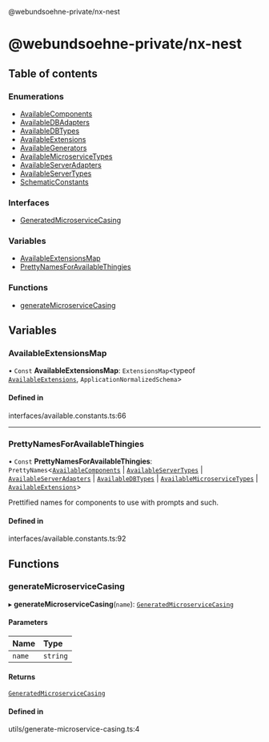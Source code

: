@webundsoehne-private/nx-nest

# @webundsoehne-private/nx-nest

## Table of contents

### Enumerations

- [AvailableComponents](enums/AvailableComponents.md)
- [AvailableDBAdapters](enums/AvailableDBAdapters.md)
- [AvailableDBTypes](enums/AvailableDBTypes.md)
- [AvailableExtensions](enums/AvailableExtensions.md)
- [AvailableGenerators](enums/AvailableGenerators.md)
- [AvailableMicroserviceTypes](enums/AvailableMicroserviceTypes.md)
- [AvailableServerAdapters](enums/AvailableServerAdapters.md)
- [AvailableServerTypes](enums/AvailableServerTypes.md)
- [SchematicConstants](enums/SchematicConstants.md)

### Interfaces

- [GeneratedMicroserviceCasing](interfaces/GeneratedMicroserviceCasing.md)

### Variables

- [AvailableExtensionsMap](README.md#availableextensionsmap)
- [PrettyNamesForAvailableThingies](README.md#prettynamesforavailablethingies)

### Functions

- [generateMicroserviceCasing](README.md#generatemicroservicecasing)

## Variables

### AvailableExtensionsMap

• `Const` **AvailableExtensionsMap**: `ExtensionsMap`<typeof [`AvailableExtensions`](enums/AvailableExtensions.md), `ApplicationNormalizedSchema`\>

#### Defined in

interfaces/available.constants.ts:66

___

### PrettyNamesForAvailableThingies

• `Const` **PrettyNamesForAvailableThingies**: `PrettyNames`<[`AvailableComponents`](enums/AvailableComponents.md) \| [`AvailableServerTypes`](enums/AvailableServerTypes.md) \| [`AvailableServerAdapters`](enums/AvailableServerAdapters.md) \| [`AvailableDBTypes`](enums/AvailableDBTypes.md) \| [`AvailableMicroserviceTypes`](enums/AvailableMicroserviceTypes.md) \| [`AvailableExtensions`](enums/AvailableExtensions.md)\>

Prettified names for components to use with prompts and such.

#### Defined in

interfaces/available.constants.ts:92

## Functions

### generateMicroserviceCasing

▸ **generateMicroserviceCasing**(`name`): [`GeneratedMicroserviceCasing`](interfaces/GeneratedMicroserviceCasing.md)

#### Parameters

| Name | Type |
| :------ | :------ |
| `name` | `string` |

#### Returns

[`GeneratedMicroserviceCasing`](interfaces/GeneratedMicroserviceCasing.md)

#### Defined in

utils/generate-microservice-casing.ts:4
